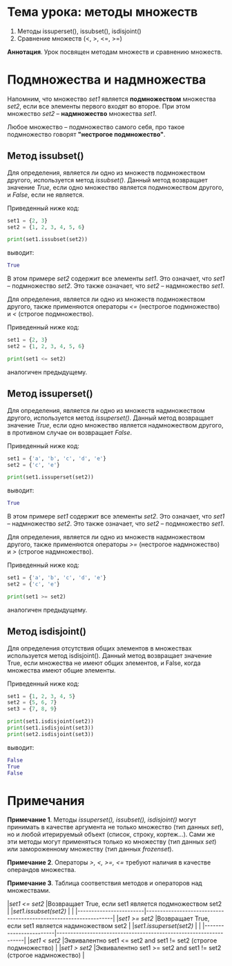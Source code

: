 # Тема урока: методы множеств

1. Методы issuperset(), issubset(), isdisjoint()
2. Сравнение множеств (<, >, <=, >=)

**Аннотация**. Урок посвящен методам множеств и сравнению множеств.

# Подмножества и надмножества

Напомним, что множество _set1_ является **подмножеством** множества _set2_, если все элементы первого входят во второе. При этом множество _set2_ – **надмножество** множества _set1_.

Любое множество – подмножество самого себя, про такое подмножество говорят **"нестрогое подмножество"**.

## Метод issubset()

Для определения, является ли одно из множеств подмножеством другого, используется метод _issubset()_. Данный метод возвращает значение _True_, если одно множество является подмножеством другого, и _False_, если не является.

Приведенный ниже код:

```python
set1 = {2, 3}
set2 = {1, 2, 3, 4, 5, 6}

print(set1.issubset(set2))
```

выводит:

```python
True
```

В этом примере _set2_ содержит все элементы _set1_. Это означает, что _set1_ – подмножество _set2_. Это также означает, что _set2_ – надмножество _set1_.

Для определения, является ли одно из множеств подмножеством другого, также применяются операторы _<=_ (нестрогое подмножество) и _<_ (строгое подмножество).

Приведенный ниже код:

```python
set1 = {2, 3}
set2 = {1, 2, 3, 4, 5, 6}

print(set1 <= set2)
```

аналогичен предыдущему.

## Метод issuperset()

Для определения, является ли одно из множеств надмножеством другого, используется метод _issuperset()_. Данный метод возвращает значение _True_, если одно множество является надмножеством другого, в противном случае он возвращает _False_.

Приведенный ниже код:

```python
set1 = {'a', 'b', 'c', 'd', 'e'}
set2 = {'c', 'e'}

print(set1.issuperset(set2))
```

выводит:

```python
True
```

В этом примере _set1_ содержит все элементы _set2_. Это означает, что _set1_ – надмножество _set2_. Это также означает, что _set2_ – подмножество _set1_.

Для определения, является ли одно из множеств надмножеством другого, также применяются операторы _>=_ (нестрогое надмножество) и _>_ (строгое надмножество).

Приведенный ниже код:

```python
set1 = {'a', 'b', 'c', 'd', 'e'}
set2 = {'c', 'e'}

print(set1 >= set2)
```

аналогичен предыдущему.

## Метод isdisjoint()

Для определения отсутствия общих элементов в множествах используется метод isdisjoint(). Данный метод возвращает значение True, если множества не имеют общих элементов, и False, когда множества имеют общие элементы.

Приведенный ниже код:

```python
set1 = {1, 2, 3, 4, 5}
set2 = {5, 6, 7}
set3 = {7, 8, 9}

print(set1.isdisjoint(set2))
print(set1.isdisjoint(set3))
print(set2.isdisjoint(set3))
```

выводит:

```python
False
True
False
```

# Примечания

**Примечание 1**. Методы _issuperset(), issubset(), isdisjoint()_ могут принимать в качестве аргумента не только множество (тип данных _set_), но и любой итерируемый объект (список, строку, кортеж...). Сами же эти методы могут применяться только ко множеству (тип данных _set_) или замороженному множеству (тип данных _frozenset_).

**Примечание 2**. Операторы _>, <, >=, <=_ требуют наличия в качестве операндов множества.

**Примечание 3**. Таблица соответствия методов и операторов над множествами.

|*set1 <= set2* 				 |Возвращает True, если set1 является подмножеством set2						|
|*set1.issubset(set2)*	 |																																	|
|------------------------|------------------------------------------------------------------|
|*set1 >= set2* 				 |Возвращает True, если set1 является надмножеством set2						|
|*set1.issuperset(set2)* |																																	|
|------------------------|------------------------------------------------------------------|
|*set1 < set2* 					 |Эквивалентно set1 <= set2 and set1 != set2 (строгое подмножество)	|
|*set1 > set2* 					 |Эквивалентно set1 >= set2 and set1 != set2 (строгое надмножество)	|
